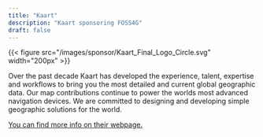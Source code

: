 ```yaml
---
title: "Kaart"
description: "Kaart sponsoring FOSS4G"
draft: false
---
```


{{< figure src="/images/sponsor/Kaart_Final_Logo_Circle.svg" width="200px" >}}

Over the past decade Kaart has developed the experience, talent, expertise and workflows to bring you the most detailed and current global geographic data. Our map contributions continue to power the worlds most advanced navigation devices. We are committed to designing and developing simple geographic solutions for the world.

[You can find more info on their webpage.](https://kaart.com/)
